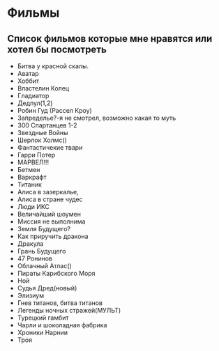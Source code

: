 # Фильмы
## Список фильмов которые мне нравятся или хотел бы посмотреть
- Битва у красной скалы.
- Аватар
- Хоббит
- Властелин Колец
- Гладиатор
- Дедпул(1,2)
- Робин Гуд (Рассел Кроу)
- Запределье?-я не смотрел, возможно какая то муть
- 300 Спартанцев 1-2
- Звездные Войны
- Шерлок Холмс()
- Фантастичекие твари
- Гарри Потер
- МАРВЕЛ!!!
- Бетмен
- Варкрафт
- Титаник
- Алиса в зазеркалье, 
- Алиса в стране чудес
- Люди ИКС
- Величайший шоумен
- Миссия не выполнима
- Земля Будущего?
- Как приручить дракона
- Дракула
- Грань Будущего
- 47 Ронинов
- Облачный Атлас()
- Пираты Карибского Моря
- Ной
- Судья Дред(новый)
- Элизиум
- Гнев титанов, битва титанов
- Легенды ночных стражей(МУЛЬТ)
- Турецкий гамбит
- Чарли и шоколадная фабрика
- Хроники Нарнии
- Троя

